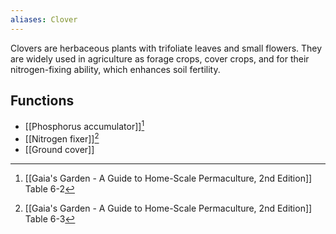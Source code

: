 ```yaml
---
aliases: Clover
---
```

Clovers are herbaceous plants with trifoliate leaves and small flowers. They are widely used in agriculture as forage crops, cover crops, and for their nitrogen-fixing ability, which enhances soil fertility.

## Functions
- [[Phosphorus accumulator]][^1]
- [[Nitrogen fixer]][^2]
- [[Ground cover]]

[^1]: [[Gaia's Garden - A Guide to Home-Scale Permaculture, 2nd Edition]] Table 6-2
[^2]: [[Gaia's Garden - A Guide to Home-Scale Permaculture, 2nd Edition]] Table 6-3
